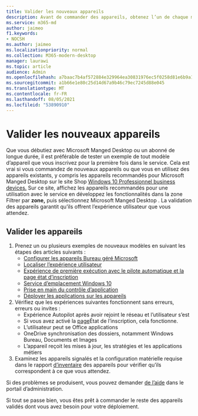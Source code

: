 ```yaml
---
title: Valider les nouveaux appareils
description: Avant de commander des appareils, obtenez l’un de chaque modèle et testez-le.
ms.service: m365-md
author: jaimeo
f1.keywords:
- NOCSH
ms.author: jaimeo
ms.localizationpriority: normal
ms.collection: M365-modern-desktop
manager: laurawi
ms.topic: article
audience: Admin
ms.openlocfilehash: a7baac7b4af572884e329964ea30831976ec5f0258d81e6b9a1d44e4ed28fd6b
ms.sourcegitcommit: a1b66e1e80c25d14d67a9b46c79ec7245d88e045
ms.translationtype: MT
ms.contentlocale: fr-FR
ms.lasthandoff: 08/05/2021
ms.locfileid: "53890910"
---
```

# <a name="validate-new-devices"></a>Valider les nouveaux appareils

Que vous débutiez avec Microsoft Manged Desktop ou un abonné de longue durée, il est préférable de tester un exemple de tout modèle d’appareil que vous inscrivez pour la première fois dans le service. Cela est vrai si vous commandez de nouveaux appareils ou que vous en utilisez des appareils existants, y compris les appareils recommandés pour Microsoft Manged Desktop sur le site Shop [Windows 10 Professionnel business devices.](https://www.microsoft.com/windowsforbusiness/view-all-devices) Sur ce site, affichez les appareils recommandés  pour une  utilisation avec le service en développez les fonctionnalités dans la zone Filtrer par **zone,** puis sélectionnez Microsoft Manged Desktop . La validation des appareils garantit qu’ils offrent l’expérience utilisateur que vous attendez.

## <a name="validate-devices"></a>Valider les appareils

1. Prenez un ou plusieurs exemples de nouveaux modèles en suivant les étapes des articles suivants :
    - [Configurer les appareils Bureau géré Microsoft](set-up-devices.md)
    - [Localiser l’expérience utilisateur](localization.md)
    - [Expérience de première exécution avec le pilote automatique et la page état d’inscription](esp-first-run.md)
    - [Service d’emplacement Windows 10](device-location.md)
    - [Prise en main du contrôle d’application](get-started-app-control.md)
    - [Déployer les applications sur les appareils](deploy-apps.md)
2. Vérifiez que les expériences suivantes fonctionnent sans erreurs, erreurs ou invites :
    - Expérience Autopilot après avoir rejoint le réseau et l’utilisateur s’est
    - Si vous avez activé la [page](esp-first-run.md)État de l’inscription, cela fonctionne.
    - L’utilisateur peut se Office applications
    - OneDrive synchronisation des dossiers, notamment Windows Bureau, Documents et Images
    - L’appareil reçoit les mises à jour, les stratégies et les applications métiers
3. Examinez les appareils signalés et la configuration matérielle requise dans le rapport [d’inventaire](../working-with-managed-desktop/device-inventory-report.md) des appareils pour vérifier qu’ils correspondent à ce que vous attendez.

Si des problèmes se produisent, vous pouvez demander [de l’aide](../working-with-managed-desktop/admin-support.md) dans le portail d’administration.

Si tout se passe bien, vous êtes prêt à commander le reste des appareils validés dont vous avez besoin pour votre déploiement.